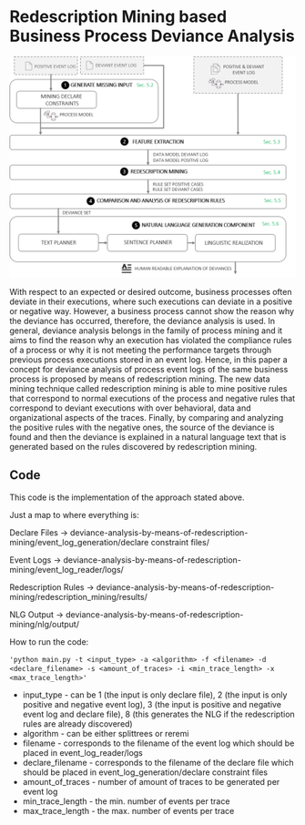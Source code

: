 # Redescription Mining based Business Process Deviance Analysis
![](https://github.com/engjellahmeti/DARM/blob/main/organization/images/DARM%20Approach.png)

With respect to an expected or desired outcome, business processes often deviate in their executions, where such executions can deviate in a positive or negative way. However, a business process cannot show the reason why the deviance has occurred, therefore, the deviance analysis is used. In general, deviance analysis belongs in the family of process mining and it aims to find the reason why an execution has violated the compliance rules of a process or why it is not meeting the performance targets through previous process executions stored in an event log. Hence, in this paper a concept for deviance analysis of process event logs of the same business process is proposed by means of redescription mining. The new data mining technique called redescription mining is able to mine positive rules that correspond to normal executions of the process and negative rules that correspond to deviant executions with over behavioral, data and organizational aspects of the traces. Finally, by comparing and analyzing the positive rules with the negative ones, the source of the deviance is found and then the deviance is explained in a natural language text that is generated based on the rules discovered by redescription mining. 


## Code
This code is the implementation of the approach stated above.

Just a map to where everything is:

Declare Files -> deviance-analysis-by-means-of-redescription-mining/event_log_generation/declare constraint files/

Event Logs -> deviance-analysis-by-means-of-redescription-mining/event_log_reader/logs/

Redescription Rules -> deviance-analysis-by-means-of-redescription-mining/redescription_mining/results/

NLG Output -> deviance-analysis-by-means-of-redescription-mining/nlg/output/


How to run the code:

    'python main.py -t <input_type> -a <algorithm> -f <filename> -d <declare_filename> -s <amount_of_traces> -i <min_trace_length> -x <max_trace_length>'

  - input_type - can be 1 (the input is only declare file), 2 (the input is only positive and negative event log), 3 (the input is positive and negative event log and declare file), 8 (this generates the NLG if the redescription rules are already discovered)
  - algorithm - can be either splittrees or reremi
  - filename - corresponds to the filename of the event log which should be placed in event_log_reader/logs
  - declare_filename - corresponds to the filename of the declare file which should be placed in event_log_generation/declare constraint files
  - amount_of_traces - number of amount of traces to be generated per event log
  - min_trace_length - the min. number of events per trace
  - max_trace_length - the max. number of events per trace
  
